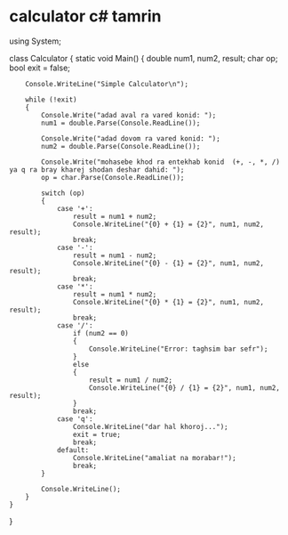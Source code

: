# calculator c# tamrin
using System;

class Calculator
{
    static void Main()
    {
        double num1, num2, result;
        char op;
        bool exit = false;

        Console.WriteLine("Simple Calculator\n");

        while (!exit)
        {
            Console.Write("adad aval ra vared konid: ");
            num1 = double.Parse(Console.ReadLine());

            Console.Write("adad dovom ra vared konid: ");
            num2 = double.Parse(Console.ReadLine());

            Console.Write("mohasebe khod ra entekhab konid  (+, -, *, /) ya q ra bray kharej shodan deshar dahid: ");
            op = char.Parse(Console.ReadLine());

            switch (op)
            {
                case '+':
                    result = num1 + num2;
                    Console.WriteLine("{0} + {1} = {2}", num1, num2, result);
                    break;
                case '-':
                    result = num1 - num2;
                    Console.WriteLine("{0} - {1} = {2}", num1, num2, result);
                    break;
                case '*':
                    result = num1 * num2;
                    Console.WriteLine("{0} * {1} = {2}", num1, num2, result);
                    break;
                case '/':
                    if (num2 == 0)
                    {
                        Console.WriteLine("Error: taghsim bar sefr");
                    }
                    else
                    {
                        result = num1 / num2;
                        Console.WriteLine("{0} / {1} = {2}", num1, num2, result);
                    }
                    break;
                case 'q':
                    Console.WriteLine("dar hal khoroj...");
                    exit = true;
                    break;
                default:
                    Console.WriteLine("amaliat na morabar!");
                    break;
            }

            Console.WriteLine();
        }
    }
}
